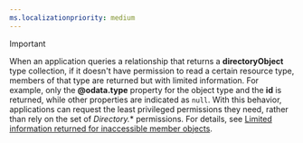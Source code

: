 ```yaml
---
ms.localizationpriority: medium
---
```


<!-- markdownlint-disable MD041-->


> [!IMPORTANT]
> 
> When an application queries a relationship that returns a **directoryObject** type collection, if it doesn't have permission to read a certain resource type, members of that type are returned but with limited information. For example, only the **@odata.type** property for the object type and the **id** is returned, while other properties are indicated as `null`. With this behavior, applications can request the least privileged permissions they need, rather than rely on the set of *Directory.** permissions. For details, see [Limited information returned for inaccessible member objects](/graph/permissions-overview#limited-information-returned-for-inaccessible-member-objects).
